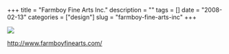 +++
title = "Farmboy Fine Arts Inc."
description = ""
tags = []
date = "2008-02-13"
categories = ["design"]
slug = "farmboy-fine-arts-inc"
+++


 

  <div id="screens-thumbs" class="clearfix">
    <div class="txt-center" id="design-submission"><a href="http://www.farmboyfinearts.com/"><img id='bluga-thumbnail-1154' class='bluga-thumbnail large' src='//konigi.com/media/bluga/
wt47f303ebb8ccb_0.jpg'/></a></div>  
  </div>   
<p><a href="http://www.farmboyfinearts.com/">http://www.farmboyfinearts.com/</a></p>




